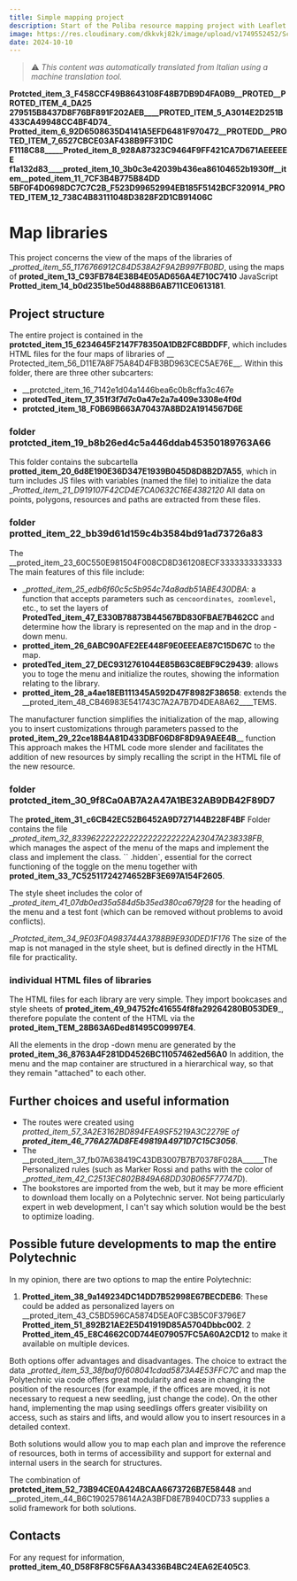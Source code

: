 ```yaml
---
title: Simple mapping project
description: Start of the Poliba resource mapping project with Leaflet
image: https://res.cloudinary.com/dkkvkj82k/image/upload/v1749552452/Screenshot_2025-06-10_alle_12.46.47_hqonwp.png
date: 2024-10-10
---
```


> ⚠️ *This content was automatically translated from Italian using a machine translation tool.*

__Protcted_item_3_F458CCF49B8643108F48B7DB9D4FA0B9__PROTED__PROTED_ITEM_4_DA25 279515B8437D8F76BF891F202AEB____PROTED_ITEM_5_A3014E2D251B433CA49948CC4BF4D74___
__Protted_item_6_92D6508635D4141A5EFD6481F970472__PROTEDD__PROTED_ITEM_7_6527CBCE03AF438B9FF31DC F1118C88_____Proted_item_8_928A87323C9464F9FF421CA7D671AEEEEEE f1a132d83____proted_item_10_3b0c3e42039b436ea86104652b1930ff__item__poted_item_11_7CF3B4B775B84DD 5BF0F4D0698DC7C7C2B_F523D99652994EB185F5142BCF320914_PROTED_ITEM_12_738C4B83111048D3828F2D1CB91406C__

# Map libraries

This project concerns the view of the maps of the libraries of __protted_item_55_1176766912C84D538A2F9A2B997FB0BD_, using the maps of __proted_item_13_C93FB784E38B4E05AD656A4E710C7410__ JavaScript __Protted_item_14_b0d2351be50d4888B6AB711CE0613181__.

## Project structure

The entire project is contained in the __protcted_item_15_6234645F2147F78350A1DB2FC8BDDFF__, which includes HTML files for the four maps of libraries of __ Protected_item_56_D11E7A8F75A84D4FB3BD963CEC5AE76E__. Within this folder, there are three other subcarters:

- __protcted_item_16_7142e1d04a1446bea6c0b8cffa3c467e
- __protedTed_item_17_351f3f7d7c0a47e2a7a409e3308e4f0d__
- __protcted_item_18_F0B69B663A70437A8BD2A1914567D6E__

### folder __protcted_item_19_b8b26ed4c5a446ddab45350189763A66__

This folder contains the subcartella __protted_item_20_6d8E190E36D347E1939B045D8D8B2D7A55__, which in turn includes JS files with variables (named the file) to initialize the data __Protted_item_21_D919107F42CD4E7CA0632C16E4382120_ All data on points, polygons, resources and paths are extracted from these files.

### folder __protted_item_22_bb39d61d159c4b3584bd91ad73726a83__

The __proted_item_23_60C550E981504F008CD8D361208ECF3333333333333 The main features of this file include:

- __protted_item_25_edb6f60c5c5b954c74a8adb51ABE430DBA_: a function that accepts parameters such as `cencoordinates`,` zoomlevel`, etc., to set the layers of __ProtedTed_item_47_E330B78873B44567BD830FBAE7B462CC__ and determine how the library is represented on the map and in the drop -down menu.
- __protted_item_26_6ABC90AFE2EE448F9E0EEEAE87C15D67C__ to the map.
- __protedTed_item_27_DEC9312761044E85B63C8EBF9C29439__: allows you to toge the menu and initialize the routes, showing the information relating to the library.
- __protted_item_28_a4ae18EB111345A592D47F8982F38658__: extends the __proted_item_48_CB46983E541743C7A2A7B7D4DEA8A62____TEMS.

The manufacturer function simplifies the initialization of the map, allowing you to insert customizations through parameters passed to the __proted_item_29_22ce18B4A81D433DBF06D8F8D9A9AEE4B____ function This approach makes the HTML code more slender and facilitates the addition of new resources by simply recalling the script in the HTML file of the new resource.

### folder __protcted_item_30_9f8Ca0AB7A2A47A1BE32AB9DB42F89D7__

The __proted_item_31_c6CB42EC52B6452A9D727144B228F4BF__ Folder contains the file __proted_item_32_8339622222222222222222222A23047A238338FB_, which manages the aspect of the menu of the maps and implement the class and implement the class. `` .hidden`, essential for the correct functioning of the toggle on the menu together with __proted_item_33_7C52511724274652BF3E697A154F2605__.

The style sheet includes the color of __proted_item_41_07db0ed35a584d5b35ed380ca679f28_ for the heading of the menu and a test font (which can be removed without problems to avoid conflicts).

__Protcted_item_34_9E03F0A983744A3788B9E930DED1F176_ The size of the map is not managed in the style sheet, but is defined directly in the HTML file for practicality.

### individual HTML files of libraries

The HTML files for each library are very simple. They import bookcases and style sheets of __proted_item_49_94752fc416554f8fa29264280B053DE9___, therefore populate the content of the HTML via the __proted_item_TEM_28B63A6Ded81495C09997E4__.

All the elements in the drop -down menu are generated by the __proted_item_36_8763A4F281DD4526BC11057462ed56A0__ In addition, the menu and the map container are structured in a hierarchical way, so that they remain "attached" to each other.

## Further choices and useful information

- The routes were created using __protted_item_57_3A2E3162BD894FEA9SF5219A3C2279E_ of __proted_item_46_776A27AD8FE49819A4971D7C15C3056___. 
- The __proted_item_37_fb07A638419C43DB3007B7B70378F028A______The Personalized rules (such as Marker Rossi and paths with the color of __protted_item_42_C2513EC802B849A68DD30B065F77747D_).
- The bookstores are imported from the web, but it may be more efficient to download them locally on a Polytechnic server. Not being particularly expert in web development, I can't say which solution would be the best to optimize loading.

## Possible future developments to map the entire Polytechnic

In my opinion, there are two options to map the entire Polytechnic:

1. __Protted_item_38_9a149234DC14DD7B52998E67BECDEB6__: These could be added as personalized layers on __proted_item_43_C5BD596CA5874D5EA0FC3B5C0F3796E7 __Protted_item_51_892B21AE2E5D41919D85A5704Dbbc002__.
2 __Protted_item_45_E8C4662C0D744E079057FC5A60A2CD12__ to make it available on multiple devices.

Both options offer advantages and disadvantages. The choice to extract the data __protted_item_53_38fbaf0f608041cdad5873A4E53FFC7C_ and map the Polytechnic via code offers great modularity and ease in changing the position of the resources (for example, if the offices are moved, it is not necessary to request a new seedling, just change the code). On the other hand, implementing the map using seedlings offers greater visibility on access, such as stairs and lifts, and would allow you to insert resources in a detailed context.

Both solutions would allow you to map each plan and improve the reference of resources, both in terms of accessibility and support for external and internal users in the search for structures.

The combination of __protcted_item_52_73B94CE0A424BCAA6673726B7E58448__ and __proted_item_44_B6C1902578614A2A3BFD8E7B940CD733 supplies a solid framework for both solutions.

## Contacts

For any request for information, __protted_item_40_D58F8F8C5F6AA34336B4BC24EA62E405C3__.